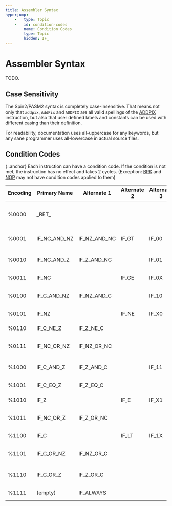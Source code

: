```yaml
---
title: Assembler Syntax
hyperjump:
    -   type: Topic
    -   id: condition-codes
        name: Condition Codes
        type: Topic
        hidden: IF_
---
```

# Assembler Syntax

TODO.

## Case Sensitivity
The Spin2/PASM2 syntax is completely case-insensitive. That means not only that `addpix`, `AddPix` and `ADDPIX` are all valid spellings of the [ADDPIX](mixpix.html#addpix) instruction, but also that user defined labels and constants can be used with different casing than their definition.

For readability, documentation uses all-uppercase for any keywords, but any sane programmer uses all-lowercase in actual source files.

## Condition Codes
{:.anchor}
Each instruction can have a condition code. If the condition is not met, the instruction has no effect and takes 2 cycles. (Exception: [BRK](irq.html#brk) and [NOP](misc.html#nop) may not have condition codes applied to them)

|Encoding|Primary Name|Alternate 1|Alternate 2|Alternate 3|Description|
|-----|------------|------------|-----|-----|----------------------|
|%0000|\_RET\_     |            |     |     |Always execute and return ([More Info](branch.html#ret-condition-code))|
|%0001|IF_NC_AND_NZ|IF_NZ_AND_NC|IF_GT|IF_00|Execute if C=0 AND Z=0|
|%0010|IF_NC_AND_Z |IF_Z_AND_NC |     |IF_01|Execute if C=0 AND Z=1|
|%0011|IF_NC       |            |IF_GE|IF_0X|Execute if C=0        |
|%0100|IF_C_AND_NZ |IF_NZ_AND_C |     |IF_10|Execute if C=1 AND Z=0|
|%0101|IF_NZ       |            |IF_NE|IF_X0|Execute if Z=0        |
|%0110|IF_C_NE_Z   |IF_Z_NE_C   |     |     |Execute if C!=Z       |
|%0111|IF_NC_OR_NZ |IF_NZ_OR_NC |     |     |Execute if C=0 OR Z=0 |
|%1000|IF_C_AND_Z  |IF_Z_AND_C  |     |IF_11|Execute if C=1 AND Z=1|
|%1001|IF_C_EQ_Z   |IF_Z_EQ_C   |     |     |Execute if C=Z        |
|%1010|IF_Z        |            |IF_E |IF_X1|Execute if Z=1        |
|%1011|IF_NC_OR_Z  |IF_Z_OR_NC  |     |     |Execute if C=0 OR Z=1 |
|%1100|IF_C        |            |IF_LT|IF_1X|Execute if C=1        |
|%1101|IF_C_OR_NZ  |IF_NZ_OR_C  |     |     |Execute if C=1 OR Z=0 |
|%1110|IF_C_OR_Z   |IF_Z_OR_C   |     |     |Execute if C=1 OR Z=1 |
|%1111|(empty)     |IF_ALWAYS   |     |     |Always execute        |
